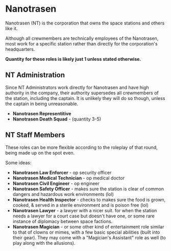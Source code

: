 # Nanotrasen

Nanotrasen (NT) is the corporation that owns the space stations and others like it.

Although all crewmembers are technically employees of the Nanotrasen, most work for a specific station rather than directly for the corporation's headquarters.

**Quantity for these roles is likely just 1 unless stated otherwise.**

## NT Administration <img src="https://lh3.googleusercontent.com/Gu82RVgvMEJshQ79i0fFAW66sFtgTQLpF0AfwWAyR1F3l7HRUfMEF4FfTpmX8vjrk_9rxG7ehL-0jjHLnOS2A6S8CC0wLM7EWRi5OGGk5-j8qg-7am-LlKL4CxpPE6MiTQBYwsnmByIs66rAcKTFVw" alt="" data-size="line">

Since NT Administrators work directly for Nanotrasen and have high authority in the company, their authority supersedes all crewmembers of the station, including the captain. It is unlikely they will do so though, unless the captain in being unreasonable.

* **Nanotrasen Representitive**
* **Nanotrasen Death Squad** - (quantity 3-5)

## NT Staff Members <img src="https://lh3.googleusercontent.com/Gu82RVgvMEJshQ79i0fFAW66sFtgTQLpF0AfwWAyR1F3l7HRUfMEF4FfTpmX8vjrk_9rxG7ehL-0jjHLnOS2A6S8CC0wLM7EWRi5OGGk5-j8qg-7am-LlKL4CxpPE6MiTQBYwsnmByIs66rAcKTFVw" alt="" data-size="line">

These roles can be more flexible according to the roleplay of that round, being made up on the spot even.

Some ideas:

* **Nanotrasen Law Enforcer** - op security officer
* **Nanotrasen Medical Technician** - op medical doctor
* **Nanotrasen Civil Engineer** - op engineer
* **Nanotrasen Safety Officer** - makes sure the station is clear of common dangers and hazardous work environments (lol)
* **Nanotrasen Health Inspector** - checks to makes sure the food is grown, cooked, & served in a sterile environment and is poison free (lol)
* **Nanotrasen Lawyer** - a lawyer with a nicer suit. for when the station needs a lawyer for a court case but doesn't have one, or some rare instance of diplomacy between space factions.
* **Nanotrasen Magician** - or some other kind of entertainment role similar to that of clowns or mimes, with a few basic special abilities (built into their gear). They may come with a "Magician's Assistant" role as well (to play along with the allusions).
